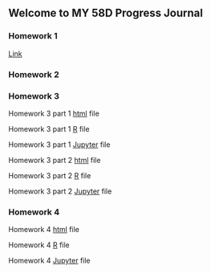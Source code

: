 ## Welcome to MY 58D Progress Journal



### Homework 1

[Link](https://moodle.boun.edu.tr)

### Homework 2
### Homework 3

Homework 3 part 1 [html](hw3_part1/hw3_1.html) file

Homework 3 part 1 [R](hhw3_part1/hw3_1.R) file

Homework 3 part 1 [Jupyter](hw3_part1/hw3_1.ipynb) file

Homework 3 part 2 [html](hw3_part2/hw3_2.html) file

Homework 3 part 2 [R](hw3_part2/hw3_2.R) file

Homework 3 part 2 [Jupyter](hw3_part2/hw3_2.ipynb) file

### Homework 4

Homework 4 [html](hw4/hw4.html) file

Homework 4 [R](hw4/HW4.R) file

Homework 4 [Jupyter](hw4/hw4.ipynb) file


